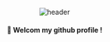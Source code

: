 <div align="center">
  
![header](https://capsule-render.vercel.app/api?type=waving&color=a3b899&height=150&section=header&text=wowai717&fontColor=ffffff&fontSize=60&animation=fadeIn&fontAlignY=30)

#### 👋 Welcom my github profile !

<br/>





<!--
**wowai717/wowai717** is a ✨ _special_ ✨ repository because its `README.md` (this file) appears on your GitHub profile.

Here are some ideas to get you started:

- 🔭 I’m currently working on ...
- 🌱 I’m currently learning ...
- 👯 I’m looking to collaborate on ...
- 🤔 I’m looking for help with ...
- 💬 Ask me about ...
- 📫 How to reach me: ...
- 😄 Pronouns: ...
- ⚡ Fun fact: ...
-->
